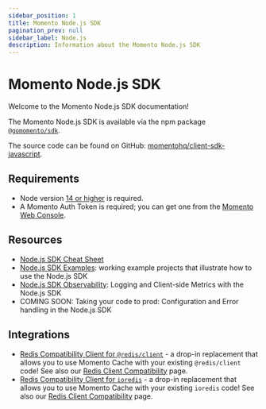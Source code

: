 ```yaml
---
sidebar_position: 1
title: Momento Node.js SDK
pagination_prev: null
sidebar_label: Node.js
description: Information about the Momento Node.js SDK
---
```


# Momento Node.js SDK

Welcome to the Momento Node.js SDK documentation!

The Momento Node.js SDK is available via the npm package [`@gomomento/sdk`](https://www.npmjs.com/package/@gomomento/sdk).

The source code can be found on GitHub: [momentohq/client-sdk-javascript](https://github.com/momentohq/client-sdk-javascript).

## Requirements

- Node version [14 or higher](https://nodejs.org/en/download/) is required.
- A Momento Auth Token is required; you can get one from the [Momento Web Console](https://console.gomomento.com/).

## Resources

- [Node.js SDK Cheat Sheet](./cheat-sheet.mdx)
- [Node.js SDK Examples](https://github.com/momentohq/client-sdk-javascript/blob/main/examples/nodejs/README.md): working example projects that illustrate how to use the Node.js SDK
- [Node.js SDK Observability](./observability.mdx): Logging and Client-side Metrics with the Node.js SDK
- COMING SOON: Taking your code to prod: Configuration and Error handling in the Node.js SDK

## Integrations

- [Redis Compatibility Client for `@redis/client`](https://github.com/momentohq/momento-node-redis-client) - a drop-in replacement that allows you to use Momento Cache with your existing `@redis/client` code! See also our [Redis Client Compatibility](/develop/integrations/redis-client-compatibility.md) page.
- [Redis Compatibility Client for `ioredis`](https://github.com/momentohq/momento-node-ioredis-client) - a drop-in replacement that allows you to use Momento Cache with your existing `ioredis` code! See also our [Redis Client Compatibility](/develop/integrations/redis-client-compatibility.md) page.
